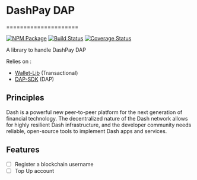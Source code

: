 # DashPay DAP
=====================

[![NPM Package](https://img.shields.io/npm/v/@dashevo/dashpay-dap.svg?style=flat-square)](https://www.npmjs.org/package/@dashevo/dashpay-dap)
[![Build Status](https://img.shields.io/travis/dashevo/dashpay-dap.svg?branch=master&style=flat-square)](https://travis-ci.org/dashevo/dashpay-dap)
[![Coverage Status](https://img.shields.io/coveralls/dashevo/dashpay-dap.svg?style=flat-square)](https://coveralls.io/github/dashevo/dashpay-dap?branch=master)

A library to handle DashPay DAP

Relies on :
- [Wallet-Lib](https://github.com/dashevo/wallet-lib) (Transactional)
- [DAP-SDK](https://github.com/dashevo/dap-sdk) (DAP)

## Principles

Dash is a powerful new peer-to-peer platform for the next generation of financial technology. The decentralized nature of the Dash network allows for highly resilient Dash infrastructure, and the developer community needs reliable, open-source tools to implement Dash apps and services.

## Features

- [ ] Register a blockchain username
- [ ] Top Up account